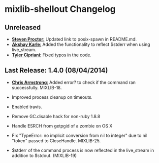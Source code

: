 # mixlib-shellout Changelog

## Unreleased

* [**Steven Proctor**:](https://github.com/stevenproctor)
  Updated link to posix-spawn in README.md.
* [**Akshay Karle**:](https://github.com/akshaykarle)
  Added the functionality to reflect $stderr when using live_stream.
* [**Tyler Cipriani**:](https://github.com/thcipriani)
  Fixed typos in the code.

## Last Release: 1.4.0 (08/04/2014)

* [**Chris Armstrong**:](https://github.com/carmstrong)
  Added error? to check if the command ran successfully. MIXLIB-18.

* Improved process cleanup on timeouts.
* Enabled travis.
* Remove GC.disable hack for non-ruby 1.8.8
* Handle ESRCH from getpgid of a zombie on OS X
* Fix "TypeError: no implicit conversion from nil to integer" due to nil "token" passed to CloseHandle. MIXLIB-25.
* $stderr of the command process is now reflected in the live_stream in addition to $stdout. (MIXLIB-19)
